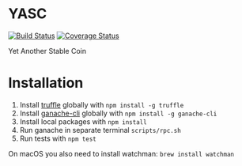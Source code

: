 # YASC

[![Build Status](https://travis-ci.org/SS3C/YASC.svg?branch=master)](https://travis-ci.org/SS3C/YASC)
[![Coverage Status](https://coveralls.io/repos/github/SS3C/YASC/badge.svg)](https://coveralls.io/github/SS3C/YASC)

Yet Another Stable Coin

# Installation

1. Install [truffle](http://truffleframework.com) globally with `npm install -g truffle`
2. Install [ganache-cli](https://github.com/trufflesuite/ganache-cli) globally with `npm install -g ganache-cli`
3. Install local packages with `npm install`
4. Run ganache in separate terminal `scripts/rpc.sh`
5. Run tests with `npm test`

On macOS you also need to install watchman: `brew install watchman`
